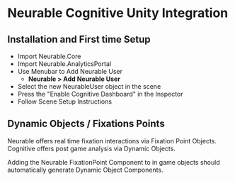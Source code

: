 
# Neurable Cognitive Unity Integration

## Installation and First time Setup

* Import Neurable.Core
* Import Neurable.AnalyticsPortal
* Use Menubar to Add Neurable User 
  * **Neurable > Add Neurable User**
* Select the new NeurableUser object in the scene
* Press the "Enable Cognitive Dashboard" in the Inspector
* Follow Scene Setup Instructions

## Dynamic Objects / Fixations Points

Neurable offers real time fixation interactions via Fixation Point Objects. Cognitive offers post game analysis via Dynamic Objects.

Adding the Neurable FixationPoint Component to in game objects should automatically generate Dynamic Object Components.